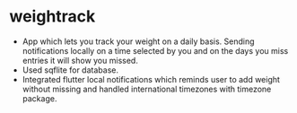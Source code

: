 # weightrack
- App which lets you track your weight on a daily basis. Sending notifications locally on a time selected by you and on the days you miss entries it will show you missed.
- Used sqflite for database.
- Integrated flutter local notifications which reminds user to add weight without missing and handled international timezones with timezone package.
